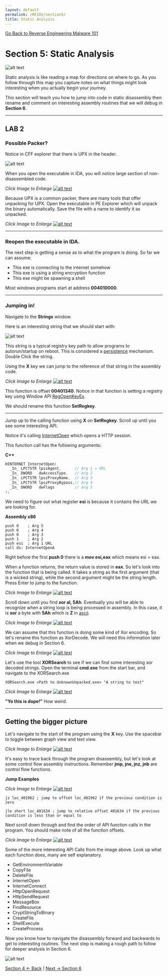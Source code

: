 ```yaml
---
layout: default
permalink: /RE101/section5/
title: Static Analysis
---
```

[Go Back to Reverse Engineering Malware 101](https://nobarxtx.github.io/RE101/)

# Section 5: Static Analysis #

![alt text](https://nobarxtx.github.io/RE101/images/cube2.gif "static cube")

Static analysis is like reading a map for directions on where to go. As you follow through this map you capture notes on what things might look interesting when you actually begin your journey.

This section will teach you how to jump into code in static disassembly then rename and comment on interesting assembly routines that we will debug in **Section 6**.

---

## LAB 2

### Possible Packer?
Notice in CFF explorer that there is UPX in the header.

![alt text](https://nobarxtx.github.io/RE101/images/triage2.png "UPX")

When you open the executable in IDA, you will notice large section of non-disassembled code.

*Click Image to Enlarge*
[![alt text](https://nobarxtx.github.io/RE101/images/triage4.png "IDA UPX")](https://nobarxtx.github.io/RE101/images/triage4.png)

Because UPX is a common packer, there are many tools that offer unpacking for UPX. Open the executable in PE Explorer which will unpack the binary automatically. Save the file with a name to identify it as unpacked.

*Click Image to Enlarge*
[![alt text](https://nobarxtx.github.io/RE101/images/triage5.png "Unpacking UPX")](https://nobarxtx.github.io/RE101/images/triage5.png)

---

### Reopen the executable in IDA.

The next step is getting a sense as to what the program is doing.
So far we can assume:
* This exe is connecting to the internet somehow
* This exe is using a string encryption function
* This exe might be spawning a shell

Most windows programs start at address **004010000**.

---

### Jumping in!

Navigate to the **Strings** window.

Here is an interesting string that we should start with:

![alt text](https://nobarxtx.github.io/RE101/images/static1.png "Strings window")

This string is a typical registry key path to allow programs to autorun/startup on reboot. This is considered a [persistence](https://nobarxtx.github.io/RE101/section2.1/#persistence) mechanism. Double Click the string.

Using the **X** key we can jump to the reference of that string in the assembly code.

*Click Image to Enlarge*
[![alt text](https://nobarxtx.github.io/RE101/images/static2.gif "Strings window")](https://nobarxtx.github.io/RE101/images/static2.gif)

This function is offset **00401340**. Notice in that function is setting a registry key using Window API [RegOpenKeyEx](https://msdn.microsoft.com/en-us/library/windows/desktop/ms724897%28v=vs.85%29.aspx?f=255&MSPPError=-2147217396).

We should rename this function **SetRegkey**.

---

Jump up to the calling function using **X** on **SetRegkey**. Scroll up until you see some interesting API.

Notice it's calling [InternetOpen](https://msdn.microsoft.com/en-us/library/windows/desktop/aa385096.aspx) which opens a HTTP session.

This function call has the following arguments:

**C++**

```c++
HINTERNET InternetOpen(
  _In_ LPCTSTR lpszAgent,      // Arg 1 = URL
  _In_ DWORD   dwAccessType,   // Arg 2
  _In_ LPCTSTR lpszProxyName,  // Arg 3
  _In_ LPCTSTR lpszProxyBypass,// Arg 4
  _In_ DWORD   dwFlags         // Arg 5
);
```

We need to figure out what register **esi** is because it contains the URL we are looking for.

**Assembly x86**

```assembly
push 0    ; Arg 5
push 0    ; Arg 4
push 0    ; Arg 3
push 1    ; Arg 2
push esi  ; Arg 1 URL
call ds: InternetOpenA
```

Right before the first **push 0** there is a **mov esi,eax** which means esi = eax.

When a function returns, the return value is stored in **eax**. So let's look into the function that is being called. It takes a string as the first argument (that is a wicked string), while the second argument might be the string length. Press Enter to jump to the function.

*Click Image to Enlarge*
[![alt text](https://nobarxtx.github.io/RE101/images/static3.png "Unknown Function")](https://nobarxtx.github.io/RE101/images/static3.png)
 
Scroll down until you find **xor al, 5Ah**. Eventually you will be able to recognize when a string loop is being processed in assembly. In this case, it is **xor** a byte with **5Ah** which is **Z** in [ascii](http://www.asciitable.com/).

*Click Image to Enlarge*
[![alt text](https://nobarxtx.github.io/RE101/images/static4.png "Xor routine")](https://nobarxtx.github.io/RE101/images/static4.png)

We can assume that this function is doing some kind of Xor encoding. So let's rename this function as XorDecode. We will need this information later when we debug in Section 6.

*Click Image to Enlarge*
[![alt text](https://nobarxtx.github.io/RE101/images/static5.png "Rename function")](https://nobarxtx.github.io/RE101/images/static5.png)

Let's use the tool **XORSearch** to see if we can find some interesting xor decoded strings. Open the terminal **cmd.exe** from the start bar, and navigate to the XORSearch.exe

```XORSearch.exe <Path to UnknownUnpacked.exe> "A string to test"```

*Click Image to Enlarge*
[![alt text](https://nobarxtx.github.io/RE101/images/static6.png "xor search")](https://nobarxtx.github.io/RE101/images/static6.png)

**"Yo this is dope!"** How weird.

---

## Getting the bigger picture

Let's navigate to the start of the program using the **X** key. Use the spacebar to toggle between graph view and text view.

*Click Image to Enlarge*
[![alt text](https://nobarxtx.github.io/RE101/images/static7.gif "start function")](https://nobarxtx.github.io/RE101/images/static7.gif)

It's easy to trace back through the program disassembly, but let's look at some control flow assembly instructions. Remember **jmp, jne, jnz, jnb** are control flow functions.

**Jump Examples**

*Click Image to Enlarge*
[![alt text](https://nobarxtx.github.io/RE101/images/static9.gif "jz jump")](https://nobarxtx.github.io/RE101/images/static9.gif)

```assembly
jz loc_401962 ; jump to offset loc_401962 if the previous condition is zero
```

```assembly
jle short loc_401634 ; jump to relative offset 401634 if the previous condition is less than or equal to
```

Next scroll down through and find the order of API function calls in the program. You should make note of all the function offsets.

*Click Image to Enlarge*
[![alt text](https://nobarxtx.github.io/RE101/images/static8.gif "program scrolling")](https://nobarxtx.github.io/RE101/images/static8.gif)

Some of the more interesting API Calls from the image above. Look up what each function does, many are self explanatory.

* GetEnvironmentVariable
* CopyFile
* DeleteFile
* InternetOpen
* InternetConnect
* HttpOpenRequest
* HttpSendRequest
* MessageBox
* FindResource
* CryptStringToBinary
* CreateFile
* ShellExecute
* CreateProcess

Now you know how to navigate the disassembly forward and backwards to get to interesting routines. The next step is making a rough path to follow for deeper analysis in Section 6.

![alt text](https://nobarxtx.github.io/RE101/images/maping.jpg "handwritten")

[Section 4 <- Back](https://nobarxtx.github.io/RE101/section4) | [Next -> Section 6](https://nobarxtx.github.io/RE101/section6)
